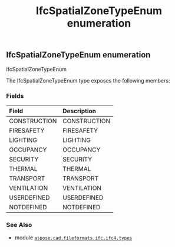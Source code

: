 ﻿---
title: IfcSpatialZoneTypeEnum enumeration
second_title: Aspose.CAD for Python via .NET API References
description: 
type: docs
weight: 3550
url: /aspose.cad.fileformats.ifc.ifc4.types/ifcspatialzonetypeenum/
is_root: false
---

## IfcSpatialZoneTypeEnum enumeration

IfcSpatialZoneTypeEnum



The IfcSpatialZoneTypeEnum type exposes the following members:

### Fields
| Field | Description |
| :- | :- |
| CONSTRUCTION | CONSTRUCTION |
| FIRESAFETY | FIRESAFETY |
| LIGHTING | LIGHTING |
| OCCUPANCY | OCCUPANCY |
| SECURITY | SECURITY |
| THERMAL | THERMAL |
| TRANSPORT | TRANSPORT |
| VENTILATION | VENTILATION |
| USERDEFINED | USERDEFINED |
| NOTDEFINED | NOTDEFINED |



### See Also
* module [`aspose.cad.fileformats.ifc.ifc4.types`](..)
